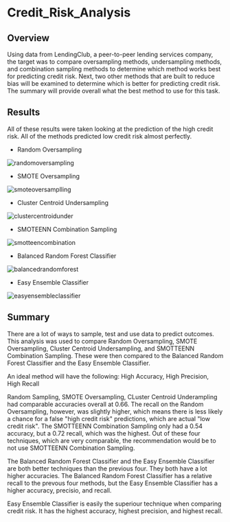 # Credit_Risk_Analysis

## Overview
Using data from LendingClub, a peer-to-peer lending services company, the target was to compare oversampling methods, undersampling methods, and combination sampling methods to determine which method works best for predicting credit risk. Next, two other methods that are built to reduce bias will be examined to determine which is better for predicting credit risk. The summary will provide overall what the best method to use for this task.

## Results
All of these results were taken looking at the prediction of the high credit risk. All of the methods predicted low credit risk almost perfectly. 

- Random Oversampling

![randomoversampling](https://user-images.githubusercontent.com/86981530/151679136-6e4c95db-d8e8-4e99-b471-d9de13c73372.PNG)

- SMOTE Oversampling

![smoteoversamplling](https://user-images.githubusercontent.com/86981530/151679147-6b7ed16d-9830-4552-baa9-af9d2d7cdca6.PNG)

- Cluster Centroid Undersampling

![clustercentroidunder](https://user-images.githubusercontent.com/86981530/151679162-784c135b-67d1-4f05-9d88-51fb025ce5fa.PNG)

- SMOTEENN Combination Sampling

![smotteencombination](https://user-images.githubusercontent.com/86981530/151679174-2c5f06ae-0ab4-4b95-a4b9-87864a0868a9.PNG)

- Balanced Random Forest Classifier

![balancedrandomforest](https://user-images.githubusercontent.com/86981530/151679182-3d6e7974-73f6-47c7-9965-5dd97f0e5af1.PNG)

- Easy Ensemble Classifier

![easyensembleclassifier](https://user-images.githubusercontent.com/86981530/151679186-4a2126a3-7736-4745-a4ac-db7623c210eb.PNG)

## Summary
There are a lot of ways to sample, test and use data to predict outcomes. This analysis was used to compare Random Oversampling, SMOTE Oversampling, Cluster Centroid Undersampling, and SMOTTEENN Combination Sampling. These were then compared to the Balanced Random Forest Classifier and the Easy Ensemble Classifier.

An ideal method will have the following: High Accuracy, High Precision, High Recall

Random Sampling, SMOTE Oversampling, CLuster Centroid Underampling had comparable accuracies overall at 0.66. The recall on the Random Oversampling, however, was slightly higher, which means there is less likely a chance for a false "high credit risk" predictions, which are actual "low credit risk". The SMOTTEENN Combination Sampling only had a 0.54 accuracy, but a 0.72 recall, which was the highest. Out of these four techniques, which are very comparable, the recommendation would be to not use SMOTTEENN Combination Sampling. 

The Balanced Random Forest Classifier and the Easy Ensemble Classifier are both better techniques than the previous four. They both have a lot higher accuracies. The Balanced Random Forest Classifier has a relative recall to the prevous four methods, but the Easy Ensemble Classifier has a higher accuracy, precisio, and recall. 


Easy Ensemble Classifier is easily the superiour technique when comparing credit risk. It has the highest accuracy, highest precision, and highest recall.
